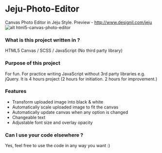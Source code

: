 # Jeju-Photo-Editor
Canvas Photo Editor in Jeju Style. Preview - http://www.designil.com/jeju
![alt html5-canvas-photo-editor](http://i.imgur.com/M16g3mk.png)
### What is this project written in ?
HTML5 Canvas / SCSS / JavaScript (No third party library)
### Purpose of this project
For fun. For practice writing JavaScript without 3rd party libraries e.g. jQuery.
It is 4 hours project (2 hours for initiation. 2 hours for improvement.)
### Features
* Transform uploaded image into black & white
* Automatically scale uploaded image to fit the canvas
* Automatically update canvas when any option is changed
* Changeable text
* Adjustable font size and overlay opacity
### Can I use your code elsewhere ?
Yes, feel free to use the code in any way you want :)